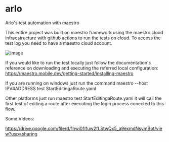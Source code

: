 # arlo
Arlo's test automation with maestro

This entire project was built on maestro framework using the maestro cloud infraestructure with github actions to run the tests on cloud. To access the test log you need to have a maestro cloud account.

![image](https://github.com/user-attachments/assets/793dc1f6-70e8-40c1-af70-37310416f623)


If you would like to run the test locally just follow the documentation's reference on downloading and executing the referred local configuration:
https://maestro.mobile.dev/getting-started/installing-maestro

If you are running on windows just run the command maestro --host IPV4ADDRESS test StartEditingaRoute.yaml


Other platforms just run maestro test StartEditingaRoute.yaml it will call the first test of editing a route after executing the login process conected to this flow.

Some Videos:

https://drive.google.com/file/d/1hwi01Ifuw2fLStwQx5_a9exmdNsymBot/view?usp=sharing